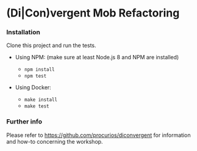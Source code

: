 # (Di|Con)vergent Mob Refactoring

### Installation

Clone this project and run the tests.

* Using NPM: (make sure at least Node.js 8 and NPM are installed)
  - `npm install`
  - `npm test`

* Using Docker:
  - `make install`
  - `make test`

### Further info

Please refer to https://github.com/procurios/diconvergent for information and how-to concerning the workshop.
